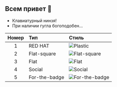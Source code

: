 ## Всем привет 👋
- Клавиатурный нинзя!
- При наличии гугла богоподобен...


<table>
<thead>
<tr>
<th align="center">Номер</th>
<th align="left">Тип</th>
<th align="left">Стиль</th>
</tr>
</thead>
<tbody>
<tr>
<td align="center">1</td>
<td align="left">RED HAT</td>
<td align="left"><img src="https://shields.io/badge/style-plastic-03650f?logo=appveyor&amp;style=plastic" alt="Plastic" /></td>
</tr>
<tr>
<td align="center">2</td>
<td align="left">Flat-square</td>
<td align="left"><img src="https://shields.io/badge/style-flat--square-03650f?logo=appveyor&amp;style=flat-square" alt="Flat-square" /></td>
</tr>
<tr>
<td align="center">3</td>
<td align="left">Flat</td>
<td align="left"><img src="https://shields.io/badge/style-flat-03650f?logo=appveyor&amp;style=flat" alt="Flat" /></td>
</tr>
<tr>
<td align="center">4</td>
<td align="left">Social</td>
<td align="left"><img src="https://shields.io/badge/style-social-03650f?logo=appveyor&amp;style=social" alt="Social" /></td>
</tr>
<tr>
<td align="center">5</td>
<td align="left">For-the-badge</td>
<td align="left"><img src="https://shields.io/badge/style-for--the--badge-03650f?logo=appveyor&amp;style=for-the-badge" alt="For-the-badge" /></td>
</tr>
</tbody>
</table>


<!--
**h4rd1/h4rd1** is a ✨ _special_ ✨ repository because its `README.md` (this file) appears on your GitHub profile.

Here are some ideas to get you started:

- 🔭 I’m currently working on ...
- 🌱 I’m currently learning ...
- 👯 I’m looking to collaborate on ...
- 🤔 I’m looking for help with ...
- 💬 Ask me about ...
- 📫 How to reach me: ...
- 😄 Pronouns: ...
- ⚡ Fun fact: ...
-->
